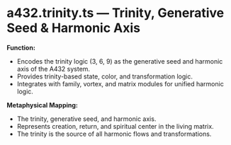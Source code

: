 # a432.trinity.ts — Trinity, Generative Seed & Harmonic Axis

**Function:**
- Encodes the trinity logic (3, 6, 9) as the generative seed and harmonic axis of the A432 system.
- Provides trinity-based state, color, and transformation logic.
- Integrates with family, vortex, and matrix modules for unified harmonic logic.

**Metaphysical Mapping:**
- The trinity, generative seed, and harmonic axis.
- Represents creation, return, and spiritual center in the living matrix.
- The trinity is the source of all harmonic flows and transformations. 
